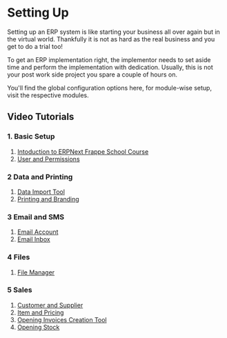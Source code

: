 
# Setting Up


Setting up an ERP system is like starting your business all over again but in the virtual world. Thankfully it is not as hard as the real business and you get to do a trial too!


To get an ERP implementation right, the implementor needs to set aside time and perform the implementation with dedication. Usually, this is not your post work side project you spare a couple of hours on.


You'll find the global configuration options here, for module-wise setup, visit the respective modules.


## Video Tutorials


### 1. Basic Setup


1. [Intoduction to ERPNext Frappe School Course](https://frappe.school/courses/introduction-to-erpnext)
2. [User and Permissions](/docs/v13/user/videos/learn/user-and-permission.html)


### 2 Data and Printing


1. [Data Import Tool](/docs/v13/user/videos/learn/data-import-tool.html)
2. [Printing and Branding](/docs/v13/user/videos/learn/printing-and-branding.html)


### 3 Email and SMS


1. [Email Account](/docs/v13/user/videos/learn/email-account.html)
2. [Email Inbox](/docs/v13/user/videos/learn/email-inbox.html)


### 4 Files


1. [File Manager](/docs/v13/user/videos/learn/file-manager.html)


### 5 Sales


1. [Customer and Supplier](/docs/v13/user/videos/learn/customer-and-supplier.html)
2. [Item and Pricing](/docs/v13/user/videos/learn/item.html)
3. [Opening Invoices Creation Tool](/docs/v13/user/videos/learn/opening-invoice-creation-tool.html)
4. [Opening Stock](/docs/v13/user/videos/learn/opening-stock.html)


